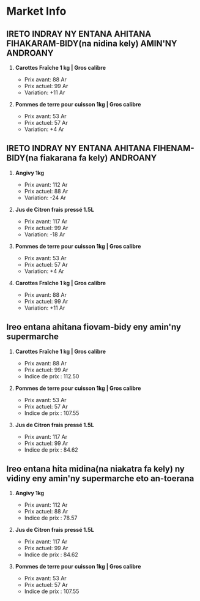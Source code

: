 # Market Info

## IRETO INDRAY NY ENTANA AHITANA FIHAKARAM-BIDY(na nidina kely) AMIN'NY ANDROANY

1. **Carottes Fraîche 1 kg | Gros calibre**
   - Prix avant: 88 Ar
   - Prix actuel: 99 Ar
   - Variation: +11 Ar

2. **Pommes de terre pour cuisson 1kg | Gros calibre**
   - Prix avant: 53 Ar
   - Prix actuel: 57 Ar
   - Variation: +4 Ar

## IRETO INDRAY NY ENTANA AHITANA FIHENAM-BIDY(na fiakarana fa kely) ANDROANY

1. **Angivy 1kg**
   - Prix avant: 112 Ar
   - Prix actuel: 88 Ar
   - Variation: -24 Ar

2. **Jus de Citron frais pressé 1.5L**
   - Prix avant: 117 Ar
   - Prix actuel: 99 Ar
   - Variation: -18 Ar

3. **Pommes de terre pour cuisson 1kg | Gros calibre**
   - Prix avant: 53 Ar
   - Prix actuel: 57 Ar
   - Variation: +4 Ar

4. **Carottes Fraîche 1 kg | Gros calibre**
   - Prix avant: 88 Ar
   - Prix actuel: 99 Ar
   - Variation: +11 Ar

## Ireo entana ahitana fiovam-bidy eny amin'ny supermarche

1. **Carottes Fraîche 1 kg | Gros calibre**
   - Prix avant: 88 Ar
   - Prix actuel: 99 Ar
   - Indice de prix : 112.50

2. **Pommes de terre pour cuisson 1kg | Gros calibre**
   - Prix avant: 53 Ar
   - Prix actuel: 57 Ar
   - Indice de prix : 107.55

3. **Jus de Citron frais pressé 1.5L**
   - Prix avant: 117 Ar
   - Prix actuel: 99 Ar
   - Indice de prix : 84.62

## Ireo entana hita midina(na niakatra fa kely) ny vidiny eny amin'ny supermarche eto an-toerana

1. **Angivy 1kg**
   - Prix avant: 112 Ar
   - Prix actuel: 88 Ar
   - Indice de prix : 78.57

2. **Jus de Citron frais pressé 1.5L**
   - Prix avant: 117 Ar
   - Prix actuel: 99 Ar
   - Indice de prix : 84.62

3. **Pommes de terre pour cuisson 1kg | Gros calibre**
   - Prix avant: 53 Ar
   - Prix actuel: 57 Ar
   - Indice de prix : 107.55

